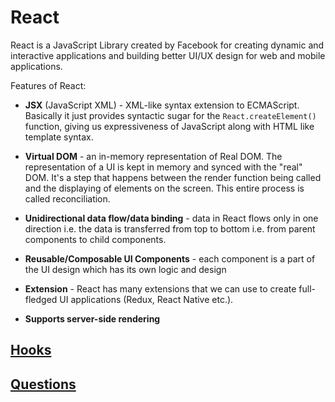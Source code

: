 # React

React is a JavaScript Library created by Facebook for creating dynamic and interactive applications and building better UI/UX design for web and mobile applications.

Features of React:

* **JSX** (JavaScript XML) - XML-like syntax extension to ECMAScript. Basically it just provides syntactic sugar for the `React.createElement()` function, giving us expressiveness of JavaScript along with HTML like template syntax.

* **Virtual DOM** - an in-memory representation of Real DOM. The representation of a UI is kept in memory and synced with the "real" DOM. It's a step that happens between the render function being called and the displaying of elements on the screen. This entire process is called reconciliation.

* **Unidirectional data flow/data binding** - data in React flows only in one direction i.e. the data is transferred from top to bottom i.e. from parent components to child components.

* **Reusable/Composable UI Components** - each component is a part of the UI design which has its own logic and design

* **Extension** - React has many extensions that we can use to create full-fledged UI applications (Redux, React Native etc.).

* **Supports server-side rendering**


## [Hooks](./hooks.md)

## [Questions](./questions.md)